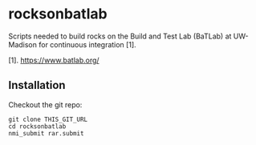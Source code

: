 rocksonbatlab
=============

Scripts needed to build rocks on the Build and Test Lab (BaTLab) at UW-Madison for 
continuous integration [1].


 [1]. https://www.batlab.org/


Installation
------------

Checkout the git repo:
```
git clone THIS_GIT_URL
cd rocksonbatlab
nmi_submit rar.submit
```



